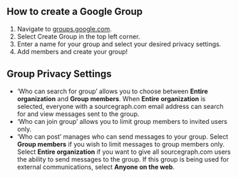 ## How to create a Google Group

1. Navigate to [groups.google.com](https://groups.google.com/my-groups).
2. Select Create Group in the top left corner.
3. Enter a name for your group and select your desired privacy settings.
4. Add members and create your group!

## Group Privacy Settings

- ‘Who can search for group’ allows you to choose between **Entire organization** and **Group members**. When **Entire organization** is selected, everyone with a sourcegraph.com email address can search for and view messages sent to the group.
- ‘Who can join group’ allows you to limit group members to invited users only.
- ‘Who can post’ manages who can send messages to your group. Select **Group members** if you wish to limit messages to group members only. Select **Entire organization** if you want to give all sourcegraph.com users the ability to send messages to the group. If this group is being used for external communications, select **Anyone on the web**.
